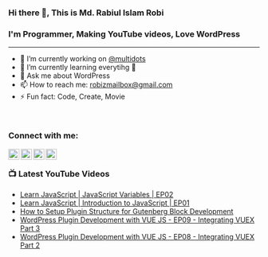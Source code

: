 ### Hi there 👋, This is Md. Rabiul Islam Robi

### I'm Programmer, Making YouTube videos, Love WordPress
---
- 🔭 I’m currently working on [@multidots](https://www.multidots.com/)
- 🌱 I’m currently learning everytihg 🤣
- 💬 Ask me about WordPress
- 📫 How to reach me: robizmailbox@gmail.com
- ⚡ Fun fact: Code, Create, Movie

<br />

### Connect with me:

[<img align="left" alt="robizshow | YouTube" width="22px" src="https://cdn.jsdelivr.net/npm/simple-icons@v3/icons/youtube.svg" />](https://www.youtube.com/robizshow)
[<img align="left" alt="robicse11127 | Twitter" width="22px" src="https://cdn.jsdelivr.net/npm/simple-icons@v3/icons/twitter.svg" />](https://twitter.com/robicse11127)
[<img align="left" alt="rabiulislamrobi | LinkedIn" width="22px" src="https://cdn.jsdelivr.net/npm/simple-icons@v3/icons/linkedin.svg" />](https://www.linkedin.com/in/rabiulislamrobi/)
[<img align="left" alt="robizstory | Facebook" width="22px" src="https://cdn.jsdelivr.net/npm/simple-icons@v3/icons/facebook.svg" />](https://www.facebook.com/robizstory)

<br />

### 📺 Latest YouTube Videos
<!-- YOUTUBE:START -->
- [Learn JavaScript | JavaScript Variables | EP02](https://www.youtube.com/watch?v=esiXUcFHvNY)
- [Learn JavaScript | Introduction to JavaScript | EP01](https://www.youtube.com/watch?v=b2ULFXSDyLA)
- [How to Setup Plugin Structure for Gutenberg Block Development](https://www.youtube.com/watch?v=eK1M3yy6eO4)
- [WordPress Plugin Development with VUE JS - EP09 - Integrating VUEX Part 3](https://www.youtube.com/watch?v=EHEDKd7s5YM)
- [WordPress Plugin Development with VUE JS - EP08 - Integrating VUEX Part 2](https://www.youtube.com/watch?v=g_EOONzB9l8)
<!-- YOUTUBE:END -->

